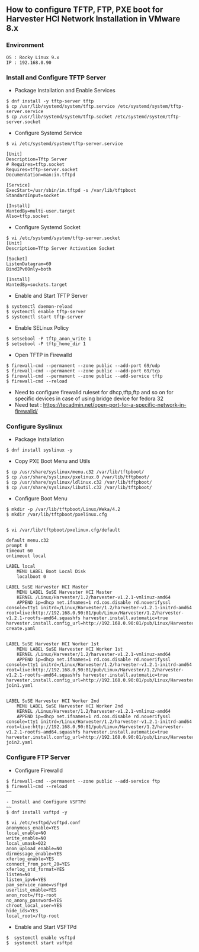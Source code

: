 ## How to configure TFTP, FTP, PXE boot for Harvester HCI Network Installation in VMware 8.x
### Environment
~~~
OS : Rocky Linux 9.x
IP : 192.168.0.90
~~~


### Install and Configure TFTP Server
- Package Installation and Enable Services
~~~
$ dnf install -y tftp-server tftp
$ cp /usr/lib/systemd/system/tftp.service /etc/systemd/system/tftp-server.service
$ cp /usr/lib/systemd/system/tftp.socket /etc/systemd/system/tftp-server.socket
~~~

- Configure Systemd Service
~~~
$ vi /etc/systemd/system/tftp-server.service

[Unit]
Description=Tftp Server
# Requires=tftp.socket
Requires=tftp-server.socket
Documentation=man:in.tftpd

[Service]
ExecStart=/usr/sbin/in.tftpd -s /var/lib/tftpboot
StandardInput=socket

[Install]
WantedBy=multi-user.target
Also=tftp.socket
~~~

- Configure Systemd Socket
~~~
$ vi /etc/systemd/system/tftp-server.socket
[Unit]
Description=Tftp Server Activation Socket

[Socket]
ListenDatagram=69
BindIPv6Only=both

[Install]
WantedBy=sockets.target
~~~

- Enable and Start TFTP Server
~~~
$ systemctl daemon-reload
$ systemctl enable tftp-server
$ systemctl start tftp-server
~~~

- Enable SELinux Policy
~~~
$ setsebool -P tftp_anon_write 1
$ setsebool -P tftp_home_dir 1
~~~

- Open TFTP in Firewalld
~~~
$ firewall-cmd --permanent --zone public --add-port 69/udp
$ firewall-cmd --permanent --zone public --add-port 69/tcp
$ firewall-cmd --permanent --zone public --add-service tftp
$ firewall-cmd --reload
~~~

-  Need to configure firewalld ruleset for dhcp,tftp,ftp and so on for specific devices in case of using bridge device for fedora 32
-  Need test : https://tecadmin.net/open-port-for-a-specific-network-in-firewalld/


### Configure Syslinux
- Package Installation
~~~
$ dnf install syslinux -y
~~~

- Copy PXE Boot Menu and Utils
~~~
$ cp /usr/share/syslinux/menu.c32 /var/lib/tftpboot/
$ cp /usr/share/syslinux/pxelinux.0 /var/lib/tftpboot/
$ cp /usr/share/syslinux/ldlinux.c32 /var/lib/tftpboot/
$ cp /usr/share/syslinux/libutil.c32 /var/lib/tftpboot/
~~~

- Configure Boot Menu
~~~
$ mkdir -p /var/lib/tftpboot/Linux/Weka/4.2
$ mkdir /var/lib/tftpboot/pxelinux.cfg


$ vi /var/lib/tftpboot/pxelinux.cfg/default

default menu.c32
prompt 0
timeout 60
ontimeout local

LABEL local
    MENU LABEL Boot Local Disk
    localboot 0

LABEL SuSE Harvester HCI Master
    MENU LABEL SuSE Harvester HCI Master
    KERNEL /Linux/Harvester/1.2/harvester-v1.2.1-vmlinuz-amd64
    APPEND ip=dhcp net.ifnames=1 rd.cos.disable rd.noverifyssl console=tty1 initrd=/Linux/Harvester/1.2/harvester-v1.2.1-initrd-amd64 root=live:http://192.168.0.90:81/pub/Linux/Harvester/1.2/harvester-v1.2.1-rootfs-amd64.squashfs harvester.install.automatic=true harvester.install.config_url=http://192.168.0.90:81/pub/Linux/Harvester/1.2/config-create.yaml


LABEL SuSE Harvester HCI Worker 1st
    MENU LABEL SuSE Harvester HCI Worker 1st
    KERNEL /Linux/Harvester/1.2/harvester-v1.2.1-vmlinuz-amd64
    APPEND ip=dhcp net.ifnames=1 rd.cos.disable rd.noverifyssl console=tty1 initrd=/Linux/Harvester/1.2/harvester-v1.2.1-initrd-amd64 root=live:http://192.168.0.90:81/pub/Linux/Harvester/1.2/harvester-v1.2.1-rootfs-amd64.squashfs harvester.install.automatic=true harvester.install.config_url=http://192.168.0.90:81/pub/Linux/Harvester/1.2/config-join1.yaml


LABEL SuSE Harvester HCI Worker 2nd
    MENU LABEL SuSE Harvester HCI Worker 2nd
    KERNEL /Linux/Harvester/1.2/harvester-v1.2.1-vmlinuz-amd64
    APPEND ip=dhcp net.ifnames=1 rd.cos.disable rd.noverifyssl console=tty1 initrd=/Linux/Harvester/1.2/harvester-v1.2.1-initrd-amd64 root=live:http://192.168.0.90:81/pub/Linux/Harvester/1.2/harvester-v1.2.1-rootfs-amd64.squashfs harvester.install.automatic=true harvester.install.config_url=http://192.168.0.90:81/pub/Linux/Harvester/1.2/config-join2.yaml
~~~



### Configure FTP Server
- Configure Firewalld
~~~
$ firewall-cmd --permanent --zone public --add-service ftp
$ firewall-cmd --reload
~~

- Install and Configure VSFTPd
~~
$ dnf install vsftpd -y

$ vi /etc/vsftpd/vsftpd.conf
anonymous_enable=YES
local_enable=NO
write_enable=NO
local_umask=022
anon_upload_enable=NO
dirmessage_enable=YES
xferlog_enable=YES
connect_from_port_20=YES
xferlog_std_format=YES
listen=NO
listen_ipv6=YES
pam_service_name=vsftpd
userlist_enable=YES
anon_root=/ftp-root
no_anony_password=YES
chroot_local_user=YES
hide_ids=YES
local_root=/ftp-root
~~~

- Enable and Start VSFTPd
~~~
$  systemctl enable vsftpd
$  systemctl start vsftpd
~~~

